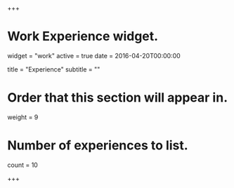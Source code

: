 +++
# Work Experience widget.
widget = "work"
active = true
date = 2016-04-20T00:00:00

title = "Experience"
subtitle = ""

# Order that this section will appear in.
weight = 9

# Number of experiences to list.
count = 10

+++

